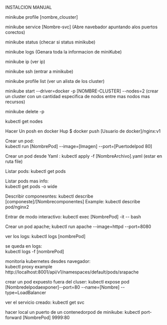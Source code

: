 

INSTALCION MANUAL

minikube profile [nombre_clouster]

minikube service [Nombre-svc] (Abre navebador apuntando alos puertos corectos)

minikube status (checar si status minikube)

minikube logs  (Genara toda la informacion de miniKube)

minikube ip (ver ip)

minikube ssh (entrar a minikube)

minikube profile list (ver un alista de los cluster)

minikube start --driver=docker -p [NOMBRE-CLUSTER] --nodes=2 (crear un cluster con un cantidad especifica de nodos entre mas nodos mas recursos)

minikube delete -p

kubectl get nodes 

Hacer Un posh en docker Hup
$ docker push [Usuario de docker]/nginx:v1


Crear un pod:	
kubectl run [NombrePod] --image=[Imagen]  --port=[Puertodelpod 80]

Crear un pod desde Yaml :
kubectl apply -f [NombreArchivo].yaml (estar en ruta file)

Listar pods:
kubectl get pods

Listar pods mas info:	
kubectl get pods -o wide

Describir componesntes:	
kubectl describe [componeste]/[Nombrecomponentes] Example: kubectl describe pod/nginx2

Entrar de modo interactivo:	
kubectl exec [NombrePod] -it -- bash

Crear un pod apache; 
kubectl run apache --image=httpd --port=8080

ver los logs:
kubectl logs [nombrePod] 

se queda en logs:	
kubectl logs -f [nombrePod]

monitoria kubernetes desdes navegador:	
kubectl proxy example http://localhost:8001/api/v1/namespaces/default/pods/srapache

crear un pod expuesto fuera del cluser:	
kubectl expose pod [Nombredelpodaexponer]--port=80 --name=[Nombre] --type=LoadBalancer 

ver el servicio creado:	
kubectl get svc

hacer local un puerto de un contenedorpod de minikube: 
kubectl port-forward [NombrePod] 9999:80


